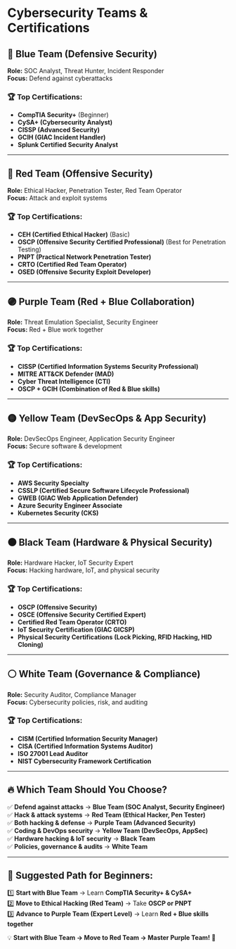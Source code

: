 # Cybersecurity Teams & Certifications

## 🔵 Blue Team (Defensive Security)
**Role:** SOC Analyst, Threat Hunter, Incident Responder  
**Focus:** Defend against cyberattacks  

### 🏆 Top Certifications:
- **CompTIA Security+** (Beginner)
- **CySA+ (Cybersecurity Analyst)**
- **CISSP (Advanced Security)**
- **GCIH (GIAC Incident Handler)**
- **Splunk Certified Security Analyst**

---

## 🔴 Red Team (Offensive Security)
**Role:** Ethical Hacker, Penetration Tester, Red Team Operator  
**Focus:** Attack and exploit systems  

### 🏆 Top Certifications:
- **CEH (Certified Ethical Hacker)** (Basic)
- **OSCP (Offensive Security Certified Professional)** (Best for Penetration Testing)
- **PNPT (Practical Network Penetration Tester)**
- **CRTO (Certified Red Team Operator)**
- **OSED (Offensive Security Exploit Developer)**

---

## 🟣 Purple Team (Red + Blue Collaboration)
**Role:** Threat Emulation Specialist, Security Engineer  
**Focus:** Red + Blue work together  

### 🏆 Top Certifications:
- **CISSP (Certified Information Systems Security Professional)**
- **MITRE ATT&CK Defender (MAD)**
- **Cyber Threat Intelligence (CTI)**
- **OSCP + GCIH (Combination of Red & Blue skills)**

---

## 🟡 Yellow Team (DevSecOps & App Security)
**Role:** DevSecOps Engineer, Application Security Engineer  
**Focus:** Secure software & development  

### 🏆 Top Certifications:
- **AWS Security Specialty**
- **CSSLP (Certified Secure Software Lifecycle Professional)**
- **GWEB (GIAC Web Application Defender)**
- **Azure Security Engineer Associate**
- **Kubernetes Security (CKS)**

---

## ⚫ Black Team (Hardware & Physical Security)
**Role:** Hardware Hacker, IoT Security Expert  
**Focus:** Hacking hardware, IoT, and physical security  

### 🏆 Top Certifications:
- **OSCP (Offensive Security)**
- **OSCE (Offensive Security Certified Expert)**
- **Certified Red Team Operator (CRTO)**
- **IoT Security Certification (GIAC GICSP)**
- **Physical Security Certifications (Lock Picking, RFID Hacking, HID Cloning)**

---

## ⚪ White Team (Governance & Compliance)
**Role:** Security Auditor, Compliance Manager  
**Focus:** Cybersecurity policies, risk, and auditing  

### 🏆 Top Certifications:
- **CISM (Certified Information Security Manager)**
- **CISA (Certified Information Systems Auditor)**
- **ISO 27001 Lead Auditor**
- **NIST Cybersecurity Framework Certification**

---

## 🔥 Which Team Should You Choose?
✅ **Defend against attacks** → **Blue Team (SOC Analyst, Security Engineer)**  
✅ **Hack & attack systems** → **Red Team (Ethical Hacker, Pen Tester)**  
✅ **Both hacking & defense** → **Purple Team (Advanced Security)**  
✅ **Coding & DevOps security** → **Yellow Team (DevSecOps, AppSec)**  
✅ **Hardware hacking & IoT security** → **Black Team**  
✅ **Policies, governance & audits** → **White Team**  

---

## 📌 Suggested Path for Beginners:
1️⃣ **Start with Blue Team** → Learn **CompTIA Security+ & CySA+**  
2️⃣ **Move to Ethical Hacking (Red Team)** → Take **OSCP or PNPT**  
3️⃣ **Advance to Purple Team (Expert Level)** → Learn **Red + Blue skills together**  

💡 **Start with Blue Team → Move to Red Team → Master Purple Team!** 🚀
